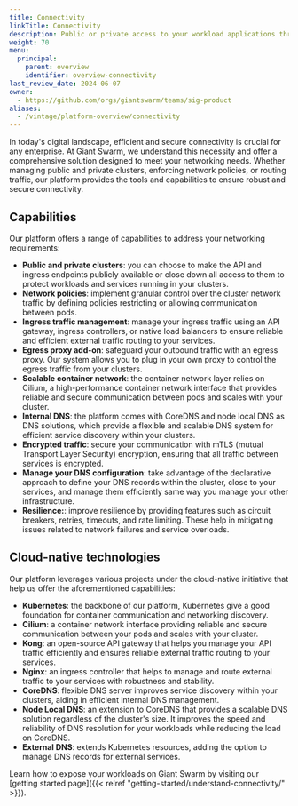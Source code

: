 ```yaml
---
title: Connectivity
linkTitle: Connectivity
description: Public or private access to your workload applications through ingress. Secure connections between your distributed applications or microservices through a API gateway.
weight: 70
menu:
  principal:
    parent: overview
    identifier: overview-connectivity
last_review_date: 2024-06-07
owner:
  - https://github.com/orgs/giantswarm/teams/sig-product
aliases:
  - /vintage/platform-overview/connectivity
---
```


In today's digital landscape, efficient and secure connectivity is crucial for any enterprise. At Giant Swarm, we understand this necessity and offer a comprehensive solution designed to meet your networking needs. Whether managing public and private clusters, enforcing network policies, or routing traffic, our platform provides the tools and capabilities to ensure robust and secure connectivity.

## Capabilities

Our platform offers a range of capabilities to address your networking requirements:

- **Public and private clusters**: you can choose to make the API and ingress endpoints publicly available or close down all access to them to protect workloads and services running in your clusters.
- **Network policies**: implement granular control over the cluster network traffic by defining policies restricting or allowing communication between pods.
- **Ingress traffic management**: manage your ingress traffic using an API gateway, ingress controllers, or native load balancers to ensure reliable and efficient external traffic routing to your services.
- **Egress proxy add-on**: safeguard your outbound traffic with an egress proxy. Our system allows you to plug in your own proxy to control the egress traffic from your clusters.
- **Scalable container network**: the container network layer relies on Cilium, a high-performance container network interface that provides reliable and secure communication between pods and scales with your cluster.
- **Internal DNS**: the platform comes with CoreDNS and node local DNS as DNS solutions, which provide a flexible and scalable DNS system for efficient service discovery within your clusters.
- **Encrypted traffic**: secure your communication with mTLS (mutual Transport Layer Security) encryption, ensuring that all traffic between services is encrypted.
- **Manage your DNS configuration**: take advantage of the declarative approach to define your DNS records within the cluster, close to your services, and manage them efficiently same way you manage your other infrastructure.
- **Resilience:**: improve resilience by providing features such as circuit breakers, retries, timeouts, and rate limiting. These help in mitigating issues related to network failures and service overloads.

## Cloud-native technologies

Our platform leverages various projects under the cloud-native initiative that help us offer the aforementioned capabilities:

- **Kubernetes**: the backbone of our platform, Kubernetes give a good foundation for container communication and networking discovery.
- **Cilium**: a container network interface providing reliable and secure communication between your pods and scales with your cluster.
- **Kong**: an open-source API gateway that helps you manage your API traffic efficiently and ensures reliable external traffic routing to your services.
- **Nginx**: an ingress controller that helps to manage and route external traffic to your services with robustness and stability.
- **CoreDNS**: flexible DNS server improves service discovery within your clusters, aiding in efficient internal DNS management.
- **Node Local DNS**: an extension to CoreDNS that provides a scalable DNS solution regardless of the cluster's size. It improves the speed and reliability of DNS resolution for your workloads while reducing the load on CoreDNS.
- **External DNS**: extends Kubernetes resources, adding the option to manage DNS records for external services.

Learn how to expose your workloads on Giant Swarm by visiting our [getting started page]({{< relref "getting-started/understand-connectivity/" >}}).
